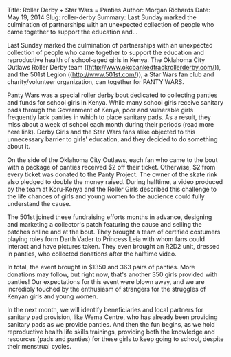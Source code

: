 Title: Roller Derby + Star Wars = Panties
Author: Morgan Richards
Date: May 19, 2014
Slug: roller-derby
Summary: Last Sunday marked the culmination of partnerships with an unexpected collection of people who came together to support the education and...

Last Sunday marked the culmination of partnerships with an unexpected
collection of people who came together to support the education and
reproductive health of school-aged girls in Kenya. The Oklahoma City
Outlaws Roller Derby team ((http://www.okcbankedtrackrollerderby.com/)),
and the 501st Legion ((http://www.501st.com/)), a Star Wars fan club and
charity/volunteer organization, can together for PANTY WARS.

Panty Wars was a special roller derby bout dedicated to collecting
panties and funds for school girls in Kenya. While many school girls
receive sanitary pads through the Government of Kenya, poor and
vulnerable girls frequently lack panties in which to place sanitary
pads. As a result, they miss about a week of school each month during
their periods (read more here link). Derby Girls and the Star Wars fans
alike objected to this unnecessary barrier to girls' education, and they
decided to do something about it.

On the side of the Oklahoma City Outlaws, each fan who came to the bout
with a package of panties received $2 off their ticket. Otherwise, $2
from every ticket was donated to the Panty Project. The owner of the
skate rink also pledged to double the money raised. During halftime, a
video produced by the team at Koru-Kenya and the Roller Girls described
this challenge to the life chances of girls and young women to the
audience could fully understand the cause.

The 501st joined these fundraising efforts months in advance, designing
and marketing a collector's patch featuring the cause and selling the
patches online and at the bout. They brought a team of certified
costumers playing roles form Darth Vader to Princess Leia with whom fans
could interact and have pictures taken. They even brought an R2D2 unit,
dressed in panties, who collected donations after the halftime video.

In total, the event brought in $1350 and 363 pairs of panties. More
donations may follow, but right now, that's another 350 girls provided
with panties! Our expectations for this event were blown away, and we
are incredibly touched by the enthusiasm of strangers for the struggles
of Kenyan girls and young women.

In the next month, we will identify beneficiaries and local partners for
sanitary pad provision, like Wema Centre, who has already been providing
sanitary pads as we provide panties. And then the fun begins, as we hold
reproductive health life skills trainings, providing both the knowledge
and resources (pads and panties) for these girls to keep going to
school, despite their menstrual cycles.
